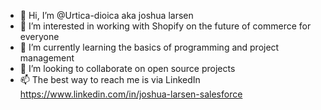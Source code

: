 - 👋 Hi, I’m @Urtica-dioica aka joshua larsen
- 👀 I’m interested in working with Shopify on the future of commerce for everyone
- 🌱 I’m currently learning the basics of programming and project management
- 💞️ I’m looking to collaborate on open source projects
- 📫 The best way to reach me is via LinkedIn https://www.linkedin.com/in/joshua-larsen-salesforce


<!---
Urtica-dioica/Urtica-dioica is a ✨ special ✨ repository because its `README.md` (this file) appears on your GitHub profile.
You can click the Preview link to take a look at your changes.
--->
